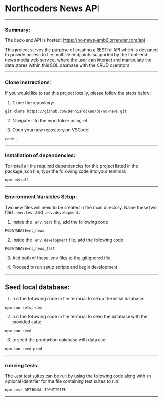 # Northcoders News API

---

### Summary:
The back-end API is hosted: https://nc-news-gmb6.onrender.com/api

This project serves the purpose of creating a RESTful API which is designed to provide access to the multiple endpoints supported by the front-end news media web service, where the user can interact and manipulate the data stores within this SQL database with the CRUD operators

---

### Clone instructions:
If you would like to run this project locally, please follow the steps below:

1. Clone the repository:
```
git clone https://github.com/DennisTockan/be-nc-news.git
```

2. Navigate into the repo folder using `cd`

3. Open your new repository on VSCode: 
```
code .
```
---

### Installation of dependencies:

To install all the required dependencies for this project listed in the package.json file, type the following code into your terminal: 
```
npm install
```
---

### Environment Variables Setup:

Two new files will need to be created in the main directory. Name these two files `.env.test` and  `.env.development`.

1. Inside the `.env.test` file, add the following code 
```
PGDATABASE=nc_news
```

2. Inside the `.env.development` file, add the following code 
```
PGDATABASE=nc_news_test
```

3. Add both of these .env files to the .gitignored file.

4. Proceed to run setup scripts and begin development

---
## Seed local database:

1. run the following code in the terminal to setup the initial database: 
```
npm run setup-dbs
```
2. run the following code in the terminal to seed the database with the provided data:
```
npm run seed
```

3. to seed the production database with data use:
```
npm run seed-prod
```
--- 
### running tests:

The Jest test suites can be run by using the following code along with an optional identifier for the file containing test suites to run:
```
npm test OPTIONAL_IDENTIFIER
```

---

